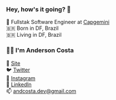 ### Hey, how's it going? 👋

💼 Fullstak Software Engineer at [Capgemini](https://www.capgemini.com) <br>
🇧🇷 Born in DF, Brazil <br>
🇧🇷 Living in DF, Brazil

### 👨‍💻 I'm Anderson Costa 

🚀 [Site](https://www.andcosta.me) <br>
🐦 [Twitter](https://twitter.com/andcostaca) <br>
📸 [Instagram](https://instagram.com/andcostaca) <br>
💼 [LinkedIn](https://www.linkedin.com/in/andcosta) <br>
📫 [andcosta.dev@gmail.com](andcosta.dev@gmail.com) <br>
